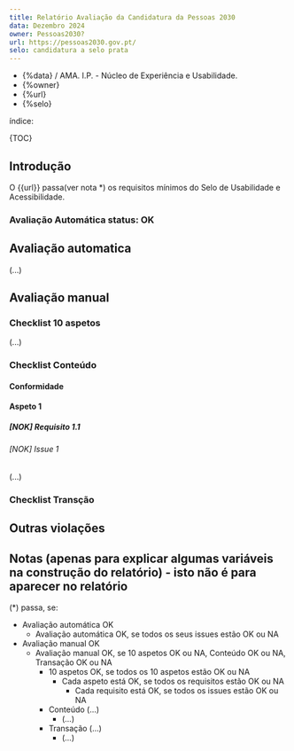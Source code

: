 ```yaml
---
title: Relatório Avaliação da Candidatura da Pessoas 2030
data: Dezembro 2024
owner: Pessoas2030?
url: https://pessoas2030.gov.pt/
selo: candidatura a selo prata
---
```


- {%data} / AMA. I.P. - Núcleo de Experiência e Usabilidade.
- {%owner}
- {%url}
- {%selo}

índice:

{TOC}

## Introdução

O {{url}} passa(ver nota *) os requisitos mínimos do Selo de Usabilidade e Acessibilidade.

### Avaliação Automática <span class="badge text-bg-success">status: OK</span>



## Avaliação automatica

(...)

## Avaliação manual

### Checklist 10 aspetos

(...)

### Checklist Conteúdo

#### Conformidade

#### Aspeto 1

##### [NOK] Requisito 1.1

###### [NOK] Issue 1
(...)

### Checklist Transção

## Outras violações

## Notas (apenas para explicar algumas variáveis na construção do relatório) - isto não é para aparecer no relatório

(*) passa, se:

- Avaliação automática OK
  - Avaliação automática OK, se todos os seus issues estão OK ou NA
- Avaliação manual OK
  - Avaliação manual OK, se 10 aspetos OK ou NA, Conteúdo OK ou NA, Transação OK ou NA
    - 10 aspetos OK, se todos os 10 aspetos estão OK ou NA
      - Cada aspeto está OK, se todos os requisitos estão OK ou NA
        - Cada requisito está OK, se todos os issues estão OK ou NA
    - Conteúdo (...)
      - (...)
    - Transação (...)
      - (...)
